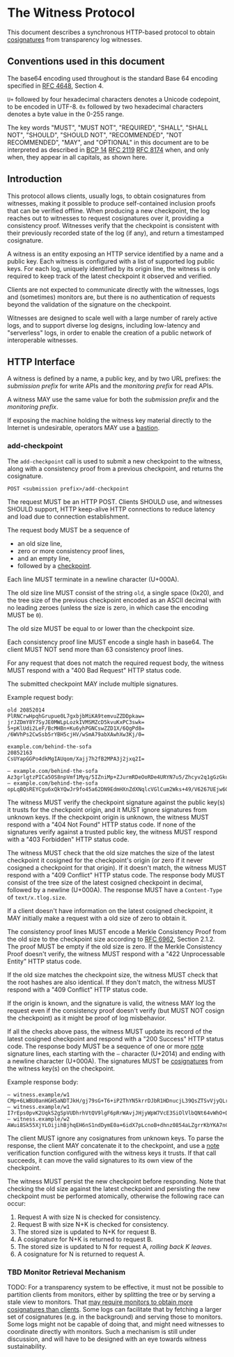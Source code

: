# The Witness Protocol

This document describes a synchronous HTTP-based protocol to obtain
[cosignatures][] from transparency log witnesses.

[cosignatures]: https://c2sp.org/tlog-cosignature
[bastion]: https://c2sp.org/https-bastion
[checkpoint]: https://c2sp.org/tlog-checkpoint
[note]: https://c2sp.org/signed-note

## Conventions used in this document

The base64 encoding used throughout is the standard Base 64 encoding specified
in [RFC 4648][], Section 4.

`U+` followed by four hexadecimal characters denotes a Unicode codepoint, to be
encoded in UTF-8. `0x` followed by two hexadecimal characters denotes a byte
value in the 0-255 range.

The key words "MUST", "MUST NOT", "REQUIRED", "SHALL", "SHALL NOT", "SHOULD",
"SHOULD NOT", "RECOMMENDED", "NOT RECOMMENDED", "MAY", and "OPTIONAL" in this
document are to be interpreted as described in [BCP 14][] [RFC 2119][] [RFC
8174][] when, and only when, they appear in all capitals, as shown here.

[RFC 4648]: https://www.rfc-editor.org/rfc/rfc4648.html
[BCP 14]: https://www.rfc-editor.org/info/bcp14
[RFC 2119]: https://www.rfc-editor.org/rfc/rfc2119.html
[RFC 8174]: https://www.rfc-editor.org/rfc/rfc8174.html
[RFC 6962]: https://www.rfc-editor.org/rfc/rfc6962.html

## Introduction

This protocol allows clients, usually logs, to obtain cosignatures from
witnesses, making it possible to produce self-contained inclusion proofs that
can be verified offline. When producing a new checkpoint, the log reaches out to
witnesses to request cosignatures over it, providing a consistency proof.
Witnesses verify that the checkpoint is consistent with their previously
recorded state of the log (if any), and return a timestamped cosignature.

A witness is an entity exposing an HTTP service identified by a name and a
public key. Each witness is configured with a list of supported log public keys.
For each log, uniquely identified by its origin line, the witness is only
required to keep track of the latest checkpoint it observed and verified.

Clients are not expected to communicate directly with the witnesses, logs and
(sometimes) monitors are, but there is no authentication of requests beyond the
validation of the signature on the checkpoint.

Witnesses are designed to scale well with a large number of rarely active logs,
and to support diverse log designs, including low-latency and "serverless" logs,
in order to enable the creation of a public network of interoperable witnesses.

## HTTP Interface

A witness is defined by a name, a public key, and by two URL prefixes: the
*submission prefix* for write APIs and the *monitoring prefix* for read APIs.

A witness MAY use the same value for both the *submission prefix* and the
*monitoring prefix*.

If exposing the machine holding the witness key material directly to the
Internet is undesirable, operators MAY use a [bastion][].

### add-checkpoint

The `add-checkpoint` call is used to submit a new checkpoint to the witness,
along with a consistency proof from a previous checkpoint, and returns the
cosignature.

    POST <submission prefix>/add-checkpoint

The request MUST be an HTTP POST. Clients SHOULD use, and witnesses SHOULD
support, HTTP keep-alive HTTP connections to reduce latency and load due to
connection establishment.

The request body MUST be a sequence of
  - an old size line,
  - zero or more consistency proof lines,
  - and an empty line,
  - followed by a [checkpoint][].

Each line MUST terminate in a newline character (U+000A).

The old size line MUST consist of the string `old`, a single space (0x20),
and the tree size of the previous checkpoint encoded as an ASCII decimal with no
leading zeroes (unless the size is zero, in which case the encoding MUST be `0`).

The old size MUST be equal to or lower than the checkpoint size.

Each consistency proof line MUST encode a single hash in base64. The client MUST
NOT send more than 63 consistency proof lines.

For any request that does not match the required request body, the witness
MUST respond with a "400 Bad Request" HTTP status code.

The submitted checkpoint MAY include multiple signatures.

Example request body:

    old 20852014
    PlRNCrwHpqhGrupue0L7gxbjbMiKA9temvuZZDDpkaw=
    jrJZDmY8Y7SyJE0MWLpLozkIVMSMZcD5kvuKxPC3swk=
    5+pKlUdi2LeF/BcMHBn+Ku6yhPGNCswZZD1X/6QgPd8=
    /6WVhPs2CwSsb5rYBH5cjHV/wSmA79abXAwhXw3Kj/0=

    example.com/behind-the-sofa
    20852163
    CsUYapGGPo4dkMgIAUqom/Xajj7h2fB2MPA3j2jxq2I=

    — example.com/behind-the-sofa Az3grlgtzPICa5OS8npVmf1Myq/5IZniMp+ZJurmRDeOoRDe4URYN7u5/Zhcyv2q1gGzGku9nTo+zyWE+xeMcTOAYQ8=
    — example.com/behind-the-sofa opLqBQsREYCgu6xQkYQwJr9fo45a62DN9EdmHXnZdXNqlcVGlCum2Wks+49/V6267UEjw6QUXTS5Rovnzv++qbSzm9Q=

The witness MUST verify the checkpoint signature against the public key(s) it
trusts for the checkpoint origin, and it MUST ignore signatures from unknown
keys. If the checkpoint origin is unknown, the witness MUST respond with a "404
Not Found" HTTP status code. If none of the signatures verify against a trusted
public key, the witness MUST respond with a "403 Forbidden" HTTP status code.

The witness MUST check that the old size matches the size of the latest
checkpoint it cosigned for the checkpoint's origin (or zero if it never cosigned
a checkpoint for that origin). If it doesn't match, the witness MUST respond
with a "409 Conflict" HTTP status code. The response body MUST consist of the
tree size of the latest cosigned checkpoint in decimal, followed by a newline
(U+000A). The response MUST have a `Content-Type` of `text/x.tlog.size`.

If a client doesn't have information on the latest cosigned checkpoint, it MAY
initially make a request with a old size of zero to obtain it.

The consistency proof lines MUST encode a Merkle Consistency Proof from the old
size to the checkpoint size according to [RFC 6962][], Section 2.1.2. The proof
MUST be empty if the old size is zero. If the Merkle Consistency Proof doesn't
verify, the witness MUST respond with a "422 Unprocessable Entity" HTTP status
code.

If the old size matches the checkpoint size, the witness MUST check that the
root hashes are also identical. If they don't match, the witness MUST respond
with a "409 Conflict" HTTP status code.

If the origin is known, and the signature is valid, the witness MAY log the
request even if the consistency proof doesn't verify (but MUST NOT cosign the
checkpoint) as it might be proof of log misbehavior.

If all the checks above pass, the witness MUST update its record of the latest
cosigned checkpoint and respond with a "200 Success" HTTP status code. The
response body MUST be a sequence of one or more [note][] signature lines, each
starting with the `—` character (U+2014) and ending with a newline character
(U+000A). The signatures MUST be [cosignatures][] from the witness key(s) on the
checkpoint.

Example response body:

    — witness.example/w1 CMp+6LWBU0anHGH5aNDTJkH/gj79sG+T6+iP2ThYN5krrDJbR1HDnucjL39QsZTSvVjyQLrdk3DXDqI5G2HgLatVs0pWh6Up69HVOw==
    — witness.example/w1 I7rEps0pvK2UqkS2gSpVUDhrhVtQV9lgF6pRrWAvjJHjyWpW7VcE3SiOlVlbQNt64vWhO+DlkL0+UfzuOBMh9ChdMkP1vi/lCAsmlw==
    — witness.example/w2 AWui8Sk55XjYLOijihBjhqEH6nS1ndDymE0a+6idX7pLcnoB+dhnz0854aLZgrrKbYKA7nC3HNJhm/kWl7oJlqU3rXXvpysAdyP3wQ==

The client MUST ignore any cosignatures from unknown keys. To parse the
response, the client MAY concatenate it to the checkpoint, and use a [note][]
verification function configured with the witness keys it trusts. If that call
succeeds, it can move the valid signatures to its own view of the checkpoint.

The witness MUST persist the new checkpoint before responding. Note that
checking the old size against the latest checkpoint and persisting the new
checkpoint must be performed atomically, otherwise the following race can occur:

1. Request A with size N is checked for consistency.
2. Request B with size N+K is checked for consistency.
3. The stored size is updated to N+K for request B.
4. A cosignature for N+K is returned to request B.
5. The stored size is updated to N for request A, *rolling back K leaves*.
6. A cosignature for N is returned to request A.

### TBD Monitor Retrieval Mechanism

TODO: For a transparency system to be effective, it must not be possible to
partition clients from monitors, either by splitting the tree or by serving a
stale view to monitors. That [may require monitors to obtain more cosignatures
than clients][byzantine-witnesses]. Some logs can facilitate that by fetching a
larger set of cosignatures (e.g. in the background) and serving those to
monitors. Some logs might not be capable of doing that, and might need witnesses
to coordinate directly with monitors. Such a mechanism is still under
discussion, and will have to be designed with an eye towards witness
sustainability.

[byzantine-witnesses]: https://git.glasklar.is/sigsum/project/documentation/-/blob/main/archive/2023-11-byzantine-witnesses.pdf

